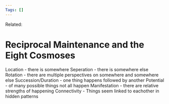 ```yaml
---
Tags: []
---
```

Related: 
# Reciprocal Maintenance and the Eight Cosmoses

Location - there is somewhere
Seperation - there is somewhere else
Rotation -  there are multiple perspectives on somewhere and somewhere else
Succession/Duration - one thing happens followed by another
Potential - of many possible things not all happen
Manifestation - there are relative strengths of happening
Connectivity - Things seem linked to eachother in hidden patterns 
